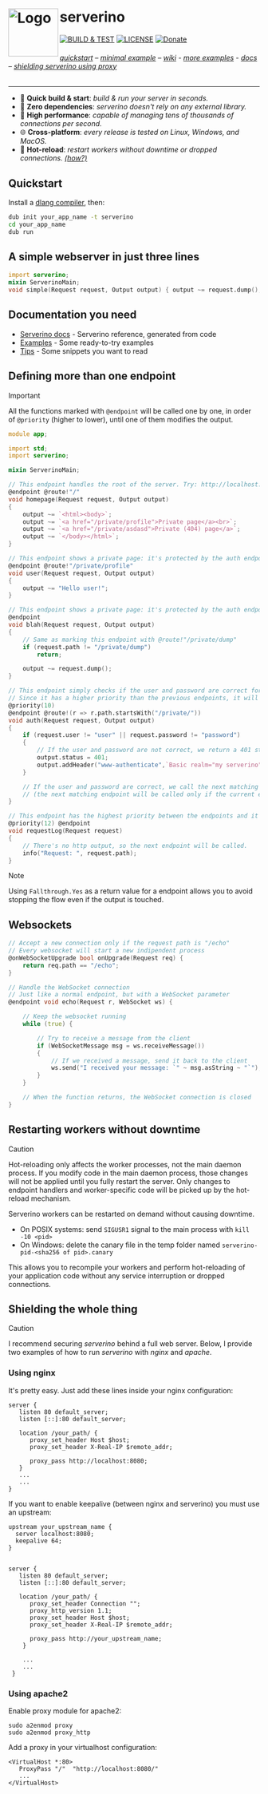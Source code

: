 serverino
<img align="left" alt="Logo" width="100" src="https://github.com/trikko/serverino/assets/647157/a6f462fa-8b76-43c3-9855-0671e704aa6c" height="96">
=======
[![BUILD & TEST](https://github.com/trikko/serverino/actions/workflows/d.yml/badge.svg)](https://github.com/trikko/serverino/actions/workflows/d.yml) [![LICENSE](https://img.shields.io/badge/LICENSE-MIT-blue)](https://github.com/trikko/serverino/tree/master/LICENSE) [![Donate](https://img.shields.io/badge/paypal-buy_me_a_beer-FFEF00?logo=paypal&logoColor=white)](https://paypal.me/andreafontana/5)
###### [quickstart](#quickstart) – [minimal example](#a-simple-webserver-in-just-three-lines) – [wiki](https://github.com/trikko/serverino/wiki/) - [more examples](https://github.com/trikko/serverino/tree/master/examples/) - [docs]( #documentation-you-need) – [shielding serverino using proxy](#shielding-the-whole-thing)
---
* 🚀 **Quick build & start**: *build & run your server in seconds.*
* 🙌 **Zero dependencies**: *serverino doesn't rely on any external library.*
* 💪 **High performance**: *capable of managing tens of thousands of connections per second.*
* 🌐 **Cross-platform**: *every release is tested on Linux, Windows, and MacOS.*
* 🔄 **Hot-reload**: *restart workers without downtime or dropped connections. [(how?)](#restarting-workers-without-downtime)*


## Quickstart
Install a [dlang compiler](https://dlang.org/), then:
```sh
dub init your_app_name -t serverino
cd your_app_name
dub run
```

## A simple webserver in just three lines
```d
import serverino;
mixin ServerinoMain;
void simple(Request request, Output output) { output ~= request.dump(); }
```

## Documentation you need
* [Serverino docs](https://trikko.github.io/serverino/) - Serverino reference, generated from code
* [Examples](https://github.com/trikko/serverino/tree/master/examples) - Some ready-to-try examples
* [Tips](https://github.com/trikko/serverino/wiki/) - Some snippets you want to read

## Defining more than one endpoint
> [!IMPORTANT]
> All the functions marked with ```@endpoint``` will be called one by one, in order of ```@priority``` (higher to lower), until one of them modifies the output.

```d
module app;

import std;
import serverino;

mixin ServerinoMain;

// This endpoint handles the root of the server. Try: http://localhost:8080/
@endpoint @route!"/"
void homepage(Request request, Output output)
{
	output ~= `<html><body>`;
	output ~= `<a href="/private/profile">Private page</a><br>`;
	output ~= `<a href="/private/asdasd">Private (404) page</a>`;
	output ~= `</body></html>`;
}

// This endpoint shows a private page: it's protected by the auth endpoint below.
@endpoint @route!"/private/profile"
void user(Request request, Output output)
{
	output ~= "Hello user!";
}

// This endpoint shows a private page: it's protected by the auth endpoint below.
@endpoint
void blah(Request request, Output output)
{
	// Same as marking this endpoint with @route!"/private/dump"
	if (request.path != "/private/dump")
		return;

	output ~= request.dump();
}

// This endpoint simply checks if the user and password are correct for all the private pages.
// Since it has a higher priority than the previous endpoints, it will be called first.
@priority(10)
@endpoint @route!(r => r.path.startsWith("/private/"))
void auth(Request request, Output output)
{
	if (request.user != "user" || request.password != "password")
	{
		// If the user and password are not correct, we return a 401 status code and a www-authenticate header.
		output.status = 401;
		output.addHeader("www-authenticate",`Basic realm="my serverino"`);
	}

	// If the user and password are correct, we call the next matching endpoint.
	// (the next matching endpoint will be called only if the current endpoint doesn't write anything)
}

// This endpoint has the highest priority between the endpoints and it logs all the requests.
@priority(12) @endpoint
void requestLog(Request request)
{
	// There's no http output, so the next endpoint will be called.
	info("Request: ", request.path);
}
```
> [!NOTE]
> Using `Fallthrough.Yes` as a return value for a endpoint allows you to avoid stopping the flow even if the output is touched.

## Websockets

```d
// Accept a new connection only if the request path is "/echo"
// Every websocket will start a new indipendent process
@onWebSocketUpgrade bool onUpgrade(Request req) {
	return req.path == "/echo";
}

// Handle the WebSocket connection
// Just like a normal endpoint, but with a WebSocket parameter
@endpoint void echo(Request r, WebSocket ws) {

	// Keep the websocket running
	while (true) {

		// Try to receive a message from the client
		if (WebSocketMessage msg = ws.receiveMessage())
		{
			// If we received a message, send it back to the client
			ws.send("I received your message: `" ~ msg.asString ~ "`");
		}
	}

	// When the function returns, the WebSocket connection is closed
}
```

## Restarting workers without downtime
> [!CAUTION]
> Hot-reloading only affects the worker processes, not the main daemon process. If you modify code in the main daemon process, those changes will not be applied until you fully restart the server. Only changes to endpoint handlers and worker-specific code will be picked up by the hot-reload mechanism.

Serverino workers can be restarted on demand without causing downtime.
 * On POSIX systems: send `SIGUSR1` signal to the main process with `kill -10 <pid>`
 * On Windows: delete the canary file in the temp folder named `serverino-pid-<sha256 of pid>.canary`

This allows you to recompile your workers and perform hot-reloading of your application code without any service interruption or dropped connections.


## Shielding the whole thing
> [!CAUTION]
>  I recommend securing *serverino* behind a full web server. Below, I provide two examples of how to run *serverino* with *nginx* and *apache*.

### Using nginx
It's pretty easy. Just add these lines inside your nginx configuration:

```
server {
   listen 80 default_server;
   listen [::]:80 default_server;

   location /your_path/ {
      proxy_set_header Host $host;
      proxy_set_header X-Real-IP $remote_addr;

      proxy_pass http://localhost:8080;
   }
   ...
   ...
}
```

If you want to enable keepalive (between nginx and serverino) you must use an upstream:

```
upstream your_upstream_name {
  server localhost:8080;
  keepalive 64;
}


server {
   listen 80 default_server;
   listen [::]:80 default_server;

   location /your_path/ {
      proxy_set_header Connection "";
      proxy_http_version 1.1;
      proxy_set_header Host $host;
      proxy_set_header X-Real-IP $remote_addr;

      proxy_pass http://your_upstream_name;
    }

    ...
    ...
 }
```
### Using apache2
Enable proxy module for apache2:
```
sudo a2enmod proxy
sudo a2enmod proxy_http
```

Add a proxy in your virtualhost configuration:
```
<VirtualHost *:80>
   ProxyPass "/"  "http://localhost:8080/"
   ...
</VirtualHost>
```
